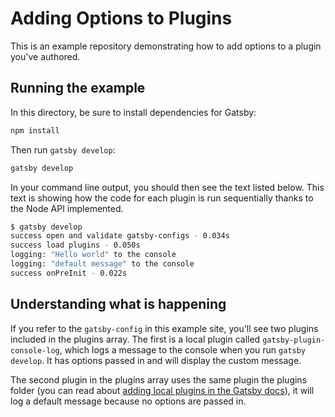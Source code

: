 # Adding Options to Plugins

This is an example repository demonstrating how to add options to a plugin you've authored.

## Running the example

In this directory, be sure to install dependencies for Gatsby:

```sh
npm install
```

Then run `gatsby develop`:

```sh
gatsby develop
```

In your command line output, you should then see the text listed below. This text is showing how the code for each plugin is run sequentially thanks to the Node API implemented.

```sh
$ gatsby develop
success open and validate gatsby-configs - 0.034s
success load plugins - 0.050s
logging: "Hello world" to the console
logging: "default message" to the console
success onPreInit - 0.022s
```

## Understanding what is happening

If you refer to the `gatsby-config` in this example site, you'll see two plugins included in the plugins array. The first is a local plugin called `gatsby-plugin-console-log`, which logs a message to the console when you run `gatsby develop`. It has options passed in and will display the custom message.

The second plugin in the plugins array uses the same plugin the plugins folder (you can read about [adding local plugins in the Gatsby docs](https://www.gatsbyjs.org/docs/loading-plugins-from-your-local-plugins-folder/)), it will log a default message because no options are passed in.
